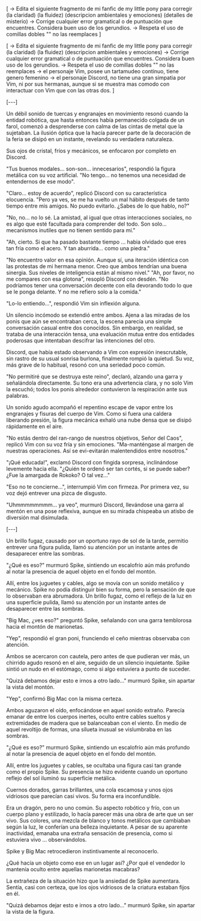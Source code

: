 [
    -> Edita el siguiente fragmento de mi fanfic de my little pony para corregir (la claridad) (la fluidez) (descripcion ambientales y emociones)  (detalles de misterio) 
    -> Corrige cualquier error gramatical o de puntuación que encuentres. Considera buen uso de los gerundios.
    -> Respeta el uso de comillas dobles "" no las reemplaces
] 

[
    -> Edita el siguiente fragmento de mi fanfic de my little pony para corregir (la claridad) (la fluidez) (descripcion ambientales y emociones) 
    -> Corrige cualquier error gramatical o de puntuación que encuentres. Considera buen uso de los gerundios.
    -> Respeta el uso de comillas dobles "" no las reemplaces
    -> el personaje Vim, posee un tartamudeo continuo, tiene genero femenino
    -> el personaje Discord, no tiene una gran simpatia por Vim, ni por sus hermanas, aunque si se muestra mas comodo con interactuar con Vim que con las otras dos.
] 

[---]

Un débil sonido de tuercas y engranajes en movimiento resonó cuando la entidad robótica, que hasta entonces había permanecido colgada de un farol, comenzó a desprenderse con calma de las cintas de metal que la sujetaban. La ilusión óptica que la hacía parecer parte de la decoración de la feria se disipó en un instante, revelando su verdadera naturaleza.

Sus ojos de cristal, fríos y mecánicos, se enfocaron por completo en Discord.

"Tus buenos modales... son-son... innecesarios", respondió la figura metálica con su voz artificial. "No tengo... no tenemos una necesidad de entendernos de ese modo".

"Claro... estoy de acuerdo", replicó Discord con su característica elocuencia. "Pero ya ves, se me ha vuelto un mal hábito después de tanto tiempo entre mis amigos. No puedo evitarlo. ¿Sabes de lo que hablo, no?"

"No, no... no lo sé. La amistad, al igual que otras interacciones sociales, no es algo que esté facultada para comprender del todo. Son solo... mecanismos inutiles que no tienen sentido para mí."

"Ah, cierto. Si que ha pasado bastante tiempo ... habia olvidado que eres tan fría como el acero. Y tan aburrida... como una piedra."

"No encuentro valor en esa opinión. Aunque sí, una iteración idéntica con las protestas de mi hermana menor. Creo que ambos tendrían una buena sinergia. Sus niveles de inteligencia están al mismo nivel."
"Ah, por favor, no me compares con esa glotona", resopló Discord con desdén. "No podríamos tener una conversación decente con ella devorando todo lo que se le ponga delante. Y no me refiero solo a la comida."

"Lo-lo entiendo...", respondió Vim sin inflexión alguna.

Un silencio incómodo se extendió entre ambos. Ajena a las miradas de los ponis que aún se encontraban cerca, la escena parecía una simple conversación casual entre dos conocidos. Sin embargo, en realidad, se trataba de una interacción tensa, una evaluación mutua entre dos entidades poderosas que intentaban descifrar las intenciones del otro.

Discord, que había estado observando a Vim con expresión inescrutable, sin rastro de su usual sonrisa burlona, finalmente rompió la quietud. Su voz, más grave de lo habitual, resonó con una seriedad poco común.

"No permitiré que se destruya este reino", declaró, alzando una garra y señalándola directamente. Su tono era una advertencia clara, y no solo Vim la escuchó; todos los ponis alrededor contuvieron la respiración ante sus palabras.

Un sonido agudo acompañó el repentino escape de vapor entre los engranajes y fisuras del cuerpo de Vim. Como si fuera una caldera liberando presión, la figura mecánica exhaló una nube densa que se disipó rápidamente en el aire.

"No estás dentro del ran-rango de nuestros objetivos, Señor del Caos", replicó Vim con su voz fría y sin emociones. "Ma-manténgase al margen de nuestras operaciones. Así se evi-evitarán malentendidos entre nosotros."

"¡Qué educada!", exclamó Discord con fingida sorpresa, inclinándose levemente hacia ella. "¿Quién te ordenó ser tan cortés, si se puede saber? ¿Fue la amargada de Rokoko? O tal vez..."

"Eso no te concierne...", interrumpió Vim con firmeza. Por primera vez, su voz dejó entrever una pizca de disgusto.

"Uhmmmmmmmm... ya veo", murmuró Discord, llevándose una garra al mentón en una pose reflexiva, aunque en su mirada chispeaba un atisbo de diversión mal disimulada.


[---]


Un brillo fugaz, causado por un oportuno rayo de sol de la tarde, permitio entrever una figura pulida, llamó su atención por un instante antes de desaparecer entre las sombras.


"¿Qué es eso?" murmuró Spike, sintiendo un escalofrío aún más profundo al notar la presencia de aquel objeto en el fondo del montón.

Allí, entre los juguetes y cables, algo se movía con un sonido metálico y mecánico. Spike no podía distinguir bien su forma, pero la sensación de que lo observaban era abrumadora. Un brillo fugaz, como el reflejo de la luz en una superficie pulida, llamó su atención por un instante antes de desaparecer entre las sombras.

"Big Mac, ¿ves eso?" preguntó Spike, señalando con una garra temblorosa hacia el montón de marionetas.

"Yep", respondió el gran poni, frunciendo el ceño mientras observaba con atención.

Ambos se acercaron con cautela, pero antes de que pudieran ver más, un chirrido agudo resonó en el aire, seguido de un silencio inquietante. Spike sintió un nudo en el estómago, como si algo estuviera a punto de suceder.

"Quizá debamos dejar esto e irnos a otro lado..." murmuró Spike, sin apartar la vista del montón.

"Yep", confirmó Big Mac con la misma certeza.



Ambos aguzaron el oído, enfocándose en aquel sonido extraño. Parecía emanar de entre los cuerpos inertes, oculto entre cables sueltos y extremidades de madera que se balanceaban con el viento. En medio de aquel revoltijo de formas, una silueta inusual se vislumbraba en las sombras.

"¿Qué es eso?" murmuró Spike, sintiendo un escalofrío aún más profundo al notar la presencia de aquel objeto en el fondo del montón.

Allí, entre los juguetes y cables, se ocultaba una figura casi tan grande como el propio Spike. Su presencia se hizo evidente cuando un oportuno reflejo del sol iluminó su superficie metálica.

Cuernos dorados, garras brillantes, una cola escamosa y unos ojos vidriosos que parecían casi vivos. Su forma era inconfundible.

Era un dragón, pero no uno común. Su aspecto robótico y frío, con un cuerpo plano y estilizado, lo hacía parecer más una obra de arte que un ser vivo. Sus colores, una mezcla de blanco y tonos metálicos que cambiaban según la luz, le conferían una belleza inquietante. A pesar de su aparente inactividad, emanaba una extraña sensación de presencia, como si estuviera vivo ... observándolos.

Spike y Big Mac retrocedieron instintivamente al reconocerlo.

¿Qué hacía un objeto como ese en un lugar así? ¿Por qué el vendedor lo mantenía oculto entre aquellas marionetas macabras?

La extrañeza de la situación hizo que la ansiedad de Spike aumentara. Sentía, casi con certeza, que los ojos vidriosos de la criatura estaban fijos en él.

"Quizá debamos dejar esto e irnos a otro lado..." murmuró Spike, sin apartar la vista de la figura.


